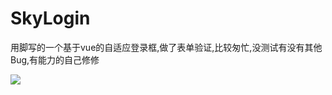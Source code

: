 # SkyLogin

用脚写的一个基于vue的自适应登录框,做了表单验证,比较匆忙,没测试有没有其他Bug,有能力的自己修修

![](https://img.ichuguang.com/imgs/2021/12/970e9128d22bd29c.gif)

